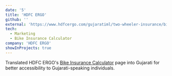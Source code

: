 ```yaml
---
date: '5'
title: 'HDFC ERGO'
github: ''
external: 'https://www.hdfcergo.com/gujaratiml/two-wheeler-insurance/bike-insurance-calculator'
tech:
  - Marketing
  - Bike Insurance Calculator
company: 'HDFC ERGO'
showInProjects: true
---
```


Translated HDFC ERGO's [Bike Insurance Calculator](https://www.hdfcergo.com/two-wheeler-insurance/bike-insurance-calculator) page into Gujarati for better accessibility to Gujarati-speaking individuals.
